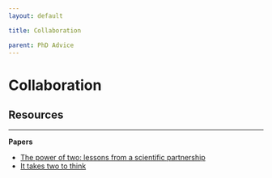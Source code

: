 ```yaml
---
layout: default

title: Collaboration

parent: PhD Advice
---
```


# Collaboration

## Resources

---

**Papers**
- [The power of two: lessons from a scientific partnership](https://www.jci.org/articles/view/145966)
- [It takes two to think](https://www.nature.com/articles/s41587-023-02074-2)


